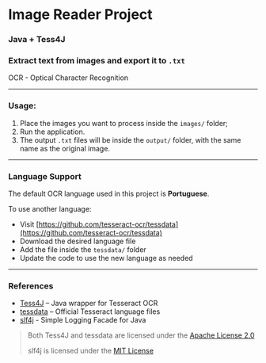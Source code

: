 # Image Reader Project

### Java + Tess4J

### Extract text from images and export it to `.txt`
OCR - Optical Character Recognition

---

### Usage: 
1. Place the images you want to process inside the `images/` folder;
2. Run the application. 
3. The output `.txt` files will be inside the `output/` folder, with the same name as the original image.

---

### Language Support

The default OCR language used in this project is **Portuguese**.

To use another language:
-  Visit [https://github.com/tesseract-ocr/tessdata](https://github.com/tesseract-ocr/tessdata)
-  Download the desired language file
-  Add the file inside the `tessdata/` folder
-  Update the code to use the new language as needed

---

### References
- [Tess4J](https://github.com/nguyenq/tess4j) – Java wrapper for Tesseract OCR
- [tessdata](https://github.com/tesseract-ocr/tessdata) – Official Tesseract language files
- [slf4j](https://github.com/qos-ch/slf4j) - Simple Logging Facade for Java

> Both Tess4J and tessdata are licensed under the [Apache License 2.0](LICENSES/Apache-2.0.txt)
> 
> slf4j is licensed under the [MIT License](LICENSES/MIT-slf4j.txt)
